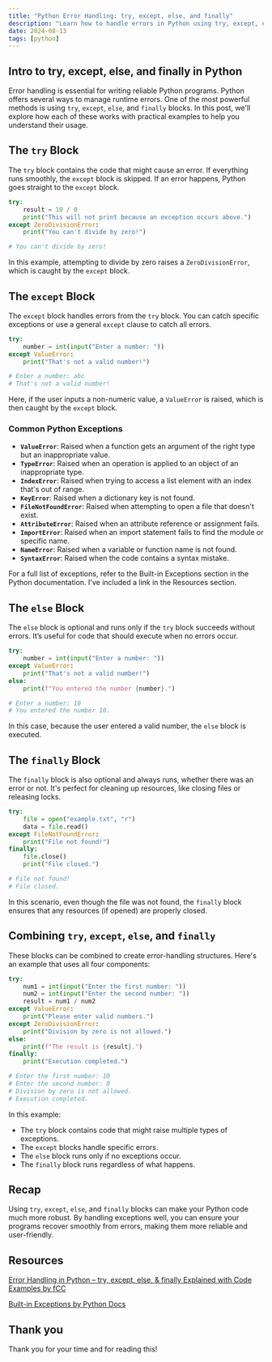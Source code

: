 ```yaml
---
title: "Python Error Handling: try, except, else, and finally"
description: "Learn how to handle errors in Python using try, except, else, and finally blocks. This guide covers common exceptions and best practices for robust code."
date: 2024-08-13
tags: [python]
---
```


## Intro to try, except, else, and finally in Python

Error handling is essential for writing reliable Python programs. Python offers several ways to manage runtime errors. One of the most powerful methods is using `try`, `except`, `else`, and `finally` blocks. In this post, we'll explore how each of these works with practical examples to help you understand their usage.

## The `try` Block

The `try` block contains the code that might cause an error. If everything runs smoothly, the `except` block is skipped. If an error happens, Python goes straight to the `except` block.

```python
try:
    result = 10 / 0
    print("This will not print because an exception occurs above.")
except ZeroDivisionError:
    print("You can't divide by zero!")

# You can't divide by zero!
```

In this example, attempting to divide by zero raises a `ZeroDivisionError`, which is caught by the `except` block.

## The `except` Block

The `except` block handles errors from the `try` block. You can catch specific exceptions or use a general `except` clause to catch all errors.

```python
try:
    number = int(input("Enter a number: "))
except ValueError:
    print("That's not a valid number!")

# Enter a number: abc
# That's not a valid number!
```

Here, if the user inputs a non-numeric value, a `ValueError` is raised, which is then caught by the `except` block.

### Common Python Exceptions

- **`ValueError`**: Raised when a function gets an argument of the right type but an inappropriate value.
- **`TypeError`**: Raised when an operation is applied to an object of an inappropriate type.
- **`IndexError`**: Raised when trying to access a list element with an index that's out of range.
- **`KeyError`**: Raised when a dictionary key is not found.
- **`FileNotFoundError`**: Raised when attempting to open a file that doesn't exist.
- **`AttributeError`**: Raised when an attribute reference or assignment fails.
- **`ImportError`**: Raised when an import statement fails to find the module or specific name.
- **`NameError`**: Raised when a variable or function name is not found.
- **`SyntaxError`**: Raised when the code contains a syntax mistake.

For a full list of exceptions, refer to the Built-in Exceptions section in the Python documentation. I've included a link in the Resources section.

## The `else` Block

The `else` block is optional and runs only if the `try` block succeeds without errors. It’s useful for code that should execute when no errors occur.

```python
try:
    number = int(input("Enter a number: "))
except ValueError:
    print("That's not a valid number!")
else:
    print(f"You entered the number {number}.")

# Enter a number: 10
# You entered the number 10.
```

In this case, because the user entered a valid number, the `else` block is executed.

## The `finally` Block

The `finally` block is also optional and always runs, whether there was an error or not. It's perfect for cleaning up resources, like closing files or releasing locks.

```python
try:
    file = open("example.txt", "r")
    data = file.read()
except FileNotFoundError:
    print("File not found!")
finally:
    file.close()
    print("File closed.")

# File not found!
# File closed.
```

In this scenario, even though the file was not found, the `finally` block ensures that any resources (if opened) are properly closed.

## Combining `try`, `except`, `else`, and `finally`

These blocks can be combined to create error-handling structures. Here's an example that uses all four components:

```python
try:
    num1 = int(input("Enter the first number: "))
    num2 = int(input("Enter the second number: "))
    result = num1 / num2
except ValueError:
    print("Please enter valid numbers.")
except ZeroDivisionError:
    print("Division by zero is not allowed.")
else:
    print(f"The result is {result}.")
finally:
    print("Execution completed.")

# Enter the first number: 10
# Enter the second number: 0
# Division by zero is not allowed.
# Execution completed.
```

In this example:

- The `try` block contains code that might raise multiple types of exceptions.
- The `except` blocks handle specific errors.
- The `else` block runs only if no exceptions occur.
- The `finally` block runs regardless of what happens.

## Recap

Using `try`, `except`, `else`, and `finally` blocks can make your Python code much more robust. By handling exceptions well, you can ensure your programs recover smoothly from errors, making them more reliable and user-friendly.

## Resources

[Error Handling in Python – try, except, else, & finally Explained with Code Examples by fCC](https://www.freecodecamp.org/news/error-handling-in-python-introduction/)

[Built-in Exceptions by Python Docs](https://docs.python.org/3/library/exceptions.html)

## Thank you

Thank you for your time and for reading this!
